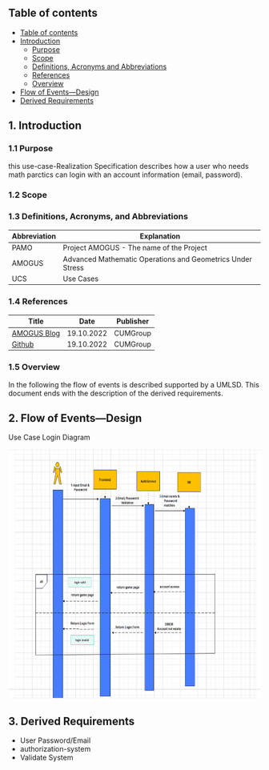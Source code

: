 ## Table of contents
- [Table of contents](#table-of-contents)
- [Introduction](#1-introduction)
    - [Purpose](#11-purpose)
    - [Scope](#12-scope)
    - [Definitions, Acronyms and Abbreviations](#13-definitions-acronyms-and-abbreviations)
    - [References](#14-references)
    - [Overview](#15-overview)
- [Flow of Events—Design](#2-flow-of-eventsdesign)
- [Derived Requirements](#3-derived-requirements)

## 1. Introduction
### 1.1 Purpose

this use-case-Realization Specification describes how a user who needs math parctics can login with an account information (email, password). 

### 1.2 Scope

### 1.3 Definitions, Acronyms, and Abbreviations
| Abbreviation  | Explanation                               |
|---------------|-------------------------------------------|
| PAMO          | Project AMOGUS - The name of the Project  |
| AMOGUS        | Advanced Mathematic Operations and Geometrics Under Stress |
| UCS           | Use Cases                                 |

### 1.4 References
| Title                                                         | Date       | Publisher |
|---------------------------------------------------------------|------------|-----------|
| [AMOGUS Blog](https://github.com/CUMGroup/AMOGUS/discussions) | 19.10.2022 | CUMGroup  |
| [Github](https://github.com/CUMGroup/AMOGUS/)                 | 19.10.2022 | CUMGroup  |

### 1.5 Overview

In the following the flow of events is described supported by a UMLSD. This document ends with the description of the derived requirements.

## 2. Flow of Events—Design 

Use Case Login Diagram


<img src="../../../../assets/images/sequence_diagrams/LoginDiagram.png" height="500" alt="guimockups"></img><br>

## 3. Derived Requirements
- User Password/Email
- authorization-system
- Validate System


